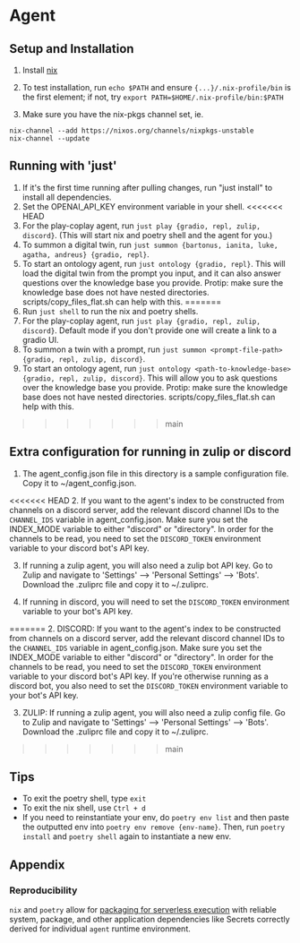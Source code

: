 # Agent


## Setup and Installation

1. Install [nix](https://nixos.org/download.html#nix-install-macos)

2. To test installation, run `echo $PATH` and ensure `{...}/.nix-profile/bin` is the first element; if not, try `export PATH=$HOME/.nix-profile/bin:$PATH`

3. Make sure you have the nix-pkgs channel set, ie.

```
nix-channel --add https://nixos.org/channels/nixpkgs-unstable
nix-channel --update
```

## Running with 'just'

1. If it's the first time running after pulling changes, run "just install" to install all dependencies.
2. Set the OPENAI_API_KEY environment variable in your shell.
<<<<<<< HEAD
3. For the play-coplay agent, run `just play {gradio, repl, zulip, discord}`. (This will start nix and poetry shell and the agent for you.)
4. To summon a digital twin, run `just summon {bartonus, ianita, luke, agatha, andreus} {gradio, repl}`.
5. To start an ontology agent, run `just ontology {gradio, repl}`. This will load the digital twin from the prompt you input, and it can also answer questions over the knowledge base you provide. Protip: make sure the knowledge base does not have nested directories. scripts/copy_files_flat.sh can help with this.
=======
3. Run `just shell` to run the nix and poetry shells.
4. For the play-coplay agent, run `just play {gradio, repl, zulip, discord}`. Default mode if you don't provide one will create a link to a gradio UI.
5. To summon a twin with a prompt, run `just summon <prompt-file-path> {gradio, repl, zulip, discord}`.
6. To start an ontology agent, run `just ontology <path-to-knowledge-base> {gradio, repl, zulip, discord}`. This will allow you to ask questions over the knowledge base you provide. Protip: make sure the knowledge base does not have nested directories. scripts/copy_files_flat.sh can help with this.
>>>>>>> main

## Extra configuration for running in zulip or discord

1. The agent_config.json file in this directory is a sample configuration file. Copy it to ~/agent_config.json.

<<<<<<< HEAD
2. If you want to the agent's index to be constructed from channels on a discord server, add the relevant discord channel IDs to the `CHANNEL_IDS` variable in agent_config.json. Make sure you set the INDEX_MODE variable to either "discord" or "directory". In order for the channels to be read, you need to set the `DISCORD_TOKEN` environment variable to your discord bot's API key.

3. If running a zulip agent, you will also need a zulip bot API key. Go to Zulip and navigate to 'Settings' --> 'Personal Settings' --> 'Bots'. Download the .zuliprc file and copy it to ~/.zuliprc.

4. If running in discord, you will need to set the `DISCORD_TOKEN` environment variable to your bot's API key.

=======
2. DISCORD: If you want to the agent's index to be constructed from channels on a discord server, add the relevant discord channel IDs to the `CHANNEL_IDS` variable in agent_config.json. Make sure you set the INDEX_MODE variable to either "discord" or "directory". In order for the channels to be read, you need to set the `DISCORD_TOKEN` environment variable to your discord bot's API key. If you're otherwise running as a discord bot, you also need to set the `DISCORD_TOKEN` environment variable to your bot's API key.

3. ZULIP: If running a zulip agent, you will also need a zulip config file. Go to Zulip and navigate to 'Settings' --> 'Personal Settings' --> 'Bots'. Download the .zuliprc file and copy it to ~/.zuliprc.

>>>>>>> main

## Tips

- To exit the poetry shell, type `exit`
- To exit the nix shell, use `Ctrl + d`
- If you need to reinstantiate your env, do `poetry env list` and then paste the outputted env into `poetry env remove {env-name}`. Then, run `poetry install` and `poetry shell` again to instantiate a new env.

## Appendix

### Reproducibility

`nix` and `poetry` allow for [packaging for serverless execution](https://github.com/bananaml/serverless-template) with reliable system, package, and other application dependencies like Secrets correctly derived for individual `agent` runtime environment.
